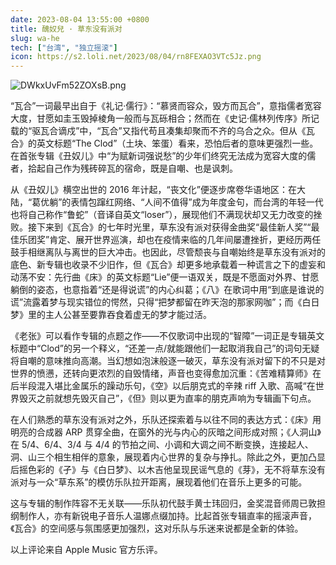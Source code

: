```yaml
---
date: 2023-08-04 13:55:00 +0800
title: 醜奴兒 · 草东没有派对
slug: wa-he
tech: ["台湾", "独立摇滚"]
icon: https://s2.loli.net/2023/08/04/rn8FEXAO3VTc5Jz.png
---
```


![DWkxUvFm52ZOXsB.png](https://s2.loli.net/2023/08/04/DWkxUvFm52ZOXsB.png)

“瓦合”一词最早出自于《礼记·儒行》：“慕贤而容众，毁方而瓦合”，意指儒者宽容大度，甘愿如圭玉毁掉棱角一般而与瓦砾相合；然而在《史记·儒林列传序》所记载的“驱瓦合谪戍”中，“瓦合”又指代苟且凑集却聚而不齐的乌合之众。但从《瓦合》的英文标题“The Clod”（土块、笨蛋）看来，恐怕后者的意味更强烈一些。在首张专辑《丑奴儿》中“为赋新词强说愁”的少年们终究无法成为宽容大度的儒者，拾起自己作为残砖碎瓦的宿命，既是自嘲、也是讽刺。

从《丑奴儿》横空出世的 2016 年计起，“丧文化”便逐步席卷华语地区：在大陆，“葛优躺”的表情包蹿红网络、“人间不值得”成为年度金句，而台湾的年轻一代也将自己称作“鲁蛇”（音译自英文“loser”），展现他们不满现状却又无力改变的挫败。接下来到《瓦合》的七年时光里，草东没有派对获得金曲奖“最佳新人奖”“最佳乐团奖”肯定、展开世界巡演，却也在疫情来临的几年间屡遭挫折，更经历两任鼓手相继离队与离世的巨大冲击。也因此，尽管颓丧与自嘲始终是草东没有派对的底色、新专辑也收录不少旧作，但《瓦合》却更多地承载着一种谎言之下的虚妄和动荡不安：先行曲《床》的英文标题“Lie”便一语双关，既是不愿面对外界、甘愿躺倒的姿态，也意指着“还是得说谎”的内心纠葛；《八》在歌词中用“到底是谁说的谎”流露着梦与现实错位的愕然，只得“把梦都留在昨天泡的那家网咖”；而《白日梦》里的主人公甚至要靠吞食着虚无的梦才能过活。

《老张》可以看作专辑的点题之作——不仅歌词中出现的“智障”一词正是专辑英文标题中“Clod”的另一个释义，“还差一点/就能跟他们一起取消我自己”的词句无疑将自嘲的意味推向高潮。当幻想如泡沫般逐一破灭，草东没有派对留下的不只是对世界的愤懑，还转向更浓烈的自毁情绪，声音也变得愈加沉重：《苦难精算师》在后半段混入堪比金属乐的躁动乐句，《空》以后朋克式的辛辣 riff 入歌、高喊“在世界毁灭之前就想先毁灭自己”，《但》则以更为直率的朋克声响为专辑画下句点。

在人们熟悉的草东没有派对之外，乐队还探索着与以往不同的表达方式：《床》用明亮的合成器 ARP 贯穿全曲，在窗外的光与内心的灰暗之间形成对照；《人洞山》在 5/4、6/4、3/4 与 4/4 的节拍之间、小调和大调之间不断变换，连接起人、洞、山三个相生相伴的意象，展现着内心世界的复杂与挣扎。除此之外，更加凸显后摇色彩的《孑》与《白日梦》、以木吉他呈现民谣气息的《芽》，无不将草东没有派对与一众“草东系”的模仿乐队拉开距离，展现着他们在音乐上更多的可能。

这与专辑的制作阵容不无关联——乐队初代鼓手黄士玮回归，金奖混音师周已敦担纲制作人，亦有新锐电子音乐人温娜点缀加持。比起首张专辑直率的摇滚声音，《瓦合》的空间感与氛围感更加强烈，这对乐队与乐迷来说都是全新的体验。

以上评论来自 Apple Music 官方乐评。
